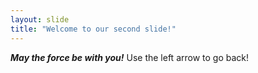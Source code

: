 ```yaml
---
layout: slide
title: "Welcome to our second slide!"
---
```

***May the force be with you!***
Use the left arrow to go back!
